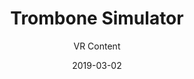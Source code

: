 ---
title: Trombone Simulator
subtitle: VR Content
layout: default
modal-id: 7
date: 2019-03-02
img: trombone.gif
thumbnail: trombone-thumbnail.png
alt: image-alt
project-date: July 2018
company: Personal
category: VR Content
link: Not Public
description: As a life-long lover of music and former trombone player, I wanted to merge my love for VR/AR with music performance that mirrored real life trombone-playing.  I set this project aside before I got too far, but I plan on returning to it at some point.  The goal is to make it such that you could theoretically take your vr headset and a speaker out on the street and play the virtual trombone for passers-by.

---